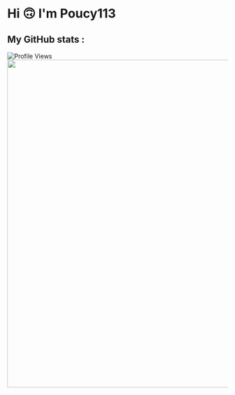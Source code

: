 Hi 🙃 I'm Poucy113
===============

**My GitHub stats** :
---------------------

<img align="center" alt="Profile Views" src="https://komarev.com/ghpvc/?username=poucy113">

<br>
<img align="center" width="750" src="https://readme-stats-kzn8ydhjy.vercel.app/api/top-langs/?username=poucy113&langs_count=7&title_color=bbbbbb&text_color=dddddd&icon_color=990000&layout=compact&bg_color=111111&hide=html,css"/>
</p>

<br>
<br>
<br>
